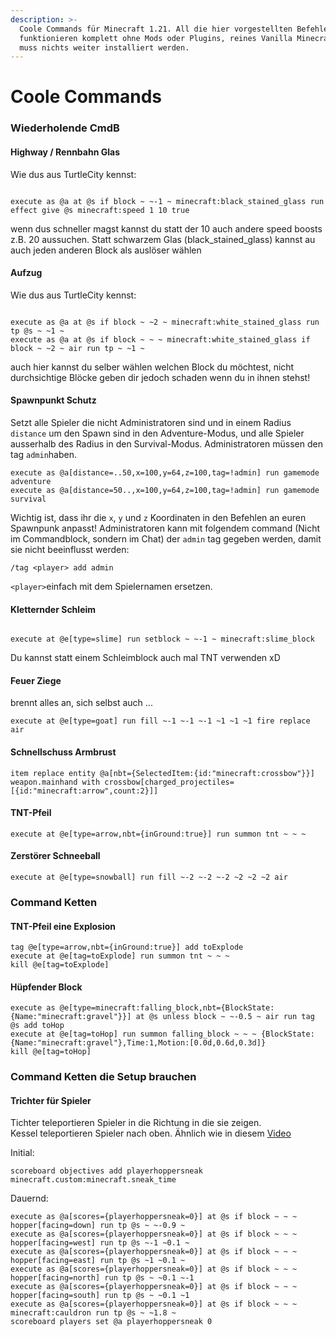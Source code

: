 ```yaml
---
description: >-
  Coole Commands für Minecraft 1.21. All die hier vorgestellten Befehle
  funktionieren komplett ohne Mods oder Plugins, reines Vanilla Minecraft, es
  muss nichts weiter installiert werden.
---
```


# Coole Commands

### Wiederholende CmdB

#### Highway / Rennbahn Glas
Wie dus aus TurtleCity kennst:

<figure><img src="../.gitbook/assets/highway.png" alt=""><figcaption></figcaption></figure>

```mcfunction
execute as @a at @s if block ~ ~-1 ~ minecraft:black_stained_glass run effect give @s minecraft:speed 1 10 true
```
wenn dus schneller magst kannst du statt der 10 auch andere speed boosts z.B. 20 aussuchen.
Statt schwarzem Glas (black_stained_glass) kannst au auch jeden anderen Block als auslöser wählen

#### Aufzug
Wie dus aus TurtleCity kennst:

<figure><img src="../.gitbook/assets/aufzug.png" alt=""><figcaption></figcaption></figure>

```mcfunction
execute as @a at @s if block ~ ~2 ~ minecraft:white_stained_glass run tp @s ~ ~1 ~
execute as @a at @s if block ~ ~ ~ minecraft:white_stained_glass if block ~ ~2 ~ air run tp ~ ~1 ~
```
auch hier kannst du selber wählen welchen Block du möchtest, nicht durchsichtige Blöcke geben dir jedoch schaden wenn du in ihnen stehst!

#### Spawnpunkt Schutz
Setzt alle Spieler die nicht Administratoren sind und in einem Radius `distance` um den Spawn sind in den Adventure-Modus, und alle Spieler ausserhalb des Radius in den Survival-Modus. Administratoren müssen den tag `admin`haben.

```mcfunction
execute as @a[distance=..50,x=100,y=64,z=100,tag=!admin] run gamemode adventure
execute as @a[distance=50..,x=100,y=64,z=100,tag=!admin] run gamemode survival
```
Wichtig ist, dass ihr die `x`, `y` und `z` Koordinaten in den Befehlen an euren Spawnpunk anpasst!
Administratoren kann mit folgendem command (Nicht im Commandblock, sondern im Chat) der `admin` tag gegeben werden, damit sie nicht beeinflusst werden:

```mcfunction
/tag <player> add admin
```

`<player>`einfach mit dem Spielernamen ersetzen.

#### Kletternder Schleim

<figure><img src="../.gitbook/assets/schleim-treppen.png.png" alt=""><figcaption></figcaption></figure>

```mcfunction
execute at @e[type=slime] run setblock ~ ~-1 ~ minecraft:slime_block
```
Du kannst statt einem Schleimblock auch mal TNT verwenden xD

#### Feuer Ziege

brennt alles an, sich selbst auch ...

```mcfunction
execute at @e[type=goat] run fill ~-1 ~-1 ~-1 ~1 ~1 ~1 fire replace air
```

#### Schnellschuss Armbrust

```mcfunction
item replace entity @a[nbt={SelectedItem:{id:"minecraft:crossbow"}}] weapon.mainhand with crossbow[charged_projectiles=[{id:"minecraft:arrow",count:2}]]
```

#### TNT-Pfeil

```mcfunction
execute at @e[type=arrow,nbt={inGround:true}] run summon tnt ~ ~ ~
```

#### Zerstörer Schneeball

```mcfunction
execute at @e[type=snowball] run fill ~-2 ~-2 ~-2 ~2 ~2 ~2 air
```

### Command Ketten

#### TNT-Pfeil eine Explosion

```mcfunction
tag @e[type=arrow,nbt={inGround:true}] add toExplode
execute at @e[tag=toExplode] run summon tnt ~ ~ ~
kill @e[tag=toExplode]
```

#### Hüpfender Block

```mcfunction
execute as @e[type=minecraft:falling_block,nbt={BlockState:{Name:"minecraft:gravel"}}] at @s unless block ~ ~-0.5 ~ air run tag @s add toHop
execute at @e[tag=toHop] run summon falling_block ~ ~ ~ {BlockState:{Name:"minecraft:gravel"},Time:1,Motion:[0.0d,0.6d,0.3d]}
kill @e[tag=toHop]
```

### Command Ketten die Setup brauchen

#### Trichter für Spieler

Tichter teleportieren Spieler in die Richtung in die sie zeigen.\
Kessel teleportieren Spieler nach oben.
Ähnlich wie in diesem [Video](https://www.youtube.com/watch?v=aVSvQ1347Q0)

Initial:

```mcfunction
scoreboard objectives add playerhoppersneak minecraft.custom:minecraft.sneak_time
```

Dauernd:

```mcfunction
execute as @a[scores={playerhoppersneak=0}] at @s if block ~ ~ ~ hopper[facing=down] run tp @s ~ ~-0.9 ~
execute as @a[scores={playerhoppersneak=0}] at @s if block ~ ~ ~ hopper[facing=west] run tp @s ~-1 ~0.1 ~
execute as @a[scores={playerhoppersneak=0}] at @s if block ~ ~ ~ hopper[facing=east] run tp @s ~1 ~0.1 ~
execute as @a[scores={playerhoppersneak=0}] at @s if block ~ ~ ~ hopper[facing=north] run tp @s ~ ~0.1 ~-1
execute as @a[scores={playerhoppersneak=0}] at @s if block ~ ~ ~ hopper[facing=south] run tp @s ~ ~0.1 ~1
execute as @a[scores={playerhoppersneak=0}] at @s if block ~ ~ ~ minecraft:cauldron run tp @s ~ ~1.8 ~
scoreboard players set @a playerhoppersneak 0
```
